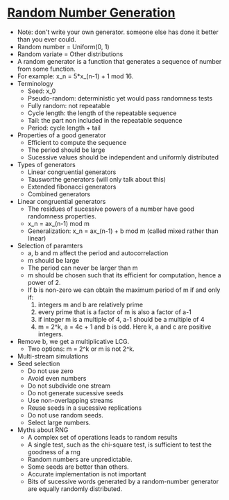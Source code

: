 # [Random Number Generation](https://www.cse.wustl.edu/~jain/cse567-17/k_26rng.htm)
* Note: don't write your own generator. someone else has done it better than you ever could.
* Random number = Uniform(0, 1)
* Random variate = Other distributions
* A random generator is a function that generates a sequence of number from some function.
* For example: x\_n = 5*x\_(n-1) + 1 mod 16.
* Terminology
	- Seed: x\_0
	- Pseudo-random: deterministic yet would pass randomness tests
	- Fully random: not repeatable
	- Cycle length: the length of the repeatable sequence
	- Tail: the part non included in the repeatable sequence
	- Period: cycle length + tail
* Properties of a good generator
	- Efficient to compute the sequence
	- The period should be large
	- Sucessive values should be independent and uniformly distributed
* Types of generators
	- Linear congruential generators
	- Tausworthe generators (will only talk about this)
	- Extended fibonacci generators
	- Combined generators
* Linear congruential generators
	- The residues of sucessive powers of a number have good randomness properties.
	- x\_n = ax\_(n-1) mod m
	- Generalization: x\_n = ax\_(n-1) + b mod m (called mixed rather than linear)
* Selection of paramters
	- a, b and m affect the period and autocorrelaction
	- m should be large
	- The period can never be larger than m
	- m should be chosen such that its efficient for computation, hence a power of 2.
	- If b is non-zero we can obtain the maximum period of m if and only if: 
		1. integers m and b are relatively prime
		2. every prime that is a factor of m is also a factor of a-1 
		3. if integer m is a multiple of 4, a-1 should be a multiple of 4
		4. m = 2^k, a = 4c + 1 and b is odd. Here k, a and c are positive integers.
* Remove b, we get a multiplicative LCG.
	- Two options: m = 2^k or m is not 2^k.
* Multi-stream simulations
* Seed selection
	- Do not use zero
	- Avoid even numbers
	- Do not subdivide one stream
	- Do not generate sucessive seeds
	- Use non-overlapping streams
	- Reuse seeds in a sucessive replications
	- Do not use random seeds.
	- Select large numbers.
* Myths about RNG
	- A complex set of operations leads to random results
	- A single test, such as the chi-square test, is sufficient to test the goodness of a rng
	- Random numbers are unpredictable.
	- Some seeds are better than others.
	- Accurate implementation is not important
	- Bits of sucessive words generated by a random-number generator are equally randomly distributed.
